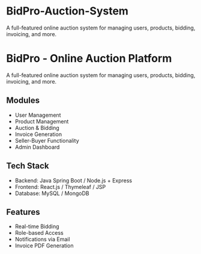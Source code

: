 # BidPro-Auction-System
A full-featured online auction system for managing users, products, bidding, invoicing, and more.

# BidPro - Online Auction Platform

A full-featured online auction system for managing users, products, bidding, invoicing, and more.

## Modules
- User Management
- Product Management
- Auction & Bidding
- Invoice Generation
- Seller-Buyer Functionality
- Admin Dashboard

## Tech Stack
- Backend: Java Spring Boot / Node.js + Express
- Frontend: React.js / Thymeleaf / JSP
- Database: MySQL / MongoDB

## Features
- Real-time Bidding
- Role-based Access
- Notifications via Email
- Invoice PDF Generation

